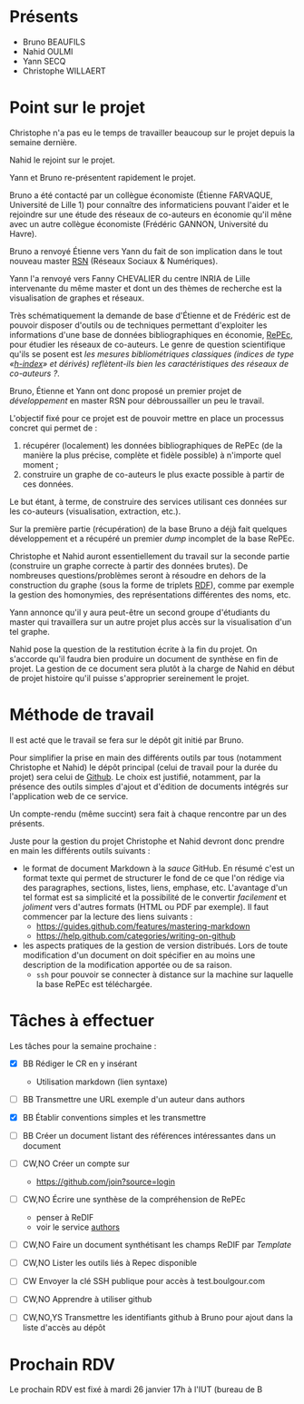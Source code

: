 # Présents

* Bruno BEAUFILS
* Nahid OULMI
* Yann SECQ
* Christophe WILLAERT

# Point sur le projet

Christophe n'a pas eu le temps de travailler beaucoup sur le projet depuis la semaine dernière.

Nahid le rejoint sur le projet.

Yann et Bruno re-présentent rapidement le projet.

Bruno a été contacté par un collègue économiste (Étienne FARVAQUE, Université de Lille 1) pour connaître des informaticiens pouvant l'aider et le rejoindre sur une étude des réseaux de co-auteurs en économie qu'il mêne avec un autre collègue économiste (Frédéric GANNON, Université du Havre).

Bruno a renvoyé Étienne vers Yann du fait de son implication dans le tout nouveau master [RSN](http://rsn.link) (Réseaux Sociaux & Numériques).

Yann l'a renvoyé vers Fanny CHEVALIER du centre INRIA de Lille intervenante du même master et dont un des thèmes de recherche est la visualisation de graphes et réseaux.

Très schématiquement la demande de base d'Étienne et de Frédéric est de pouvoir disposer d'outils ou de techniques permettant d'exploiter les informations d'une base de données bibliographiques en économie, [RePEc](http://repec.org), pour étudier les réseaux de co-auteurs. Le genre de question scientifique qu'ils se posent est *les mesures bibliométriques classiques (indices de type «[h-index](https://fr.wikipedia.org/wiki/Indice_h)» et dérivés) reflètent-ils bien les caractéristiques des réseaux de co-auteurs ?*.

Bruno, Étienne et Yann ont donc proposé un premier projet de *développement* en master RSN pour débroussailler un peu le travail.

L'objectif fixé pour ce projet est de pouvoir mettre en place un processus concret qui permet de :

1. récupérer (localement) les données bibliographiques de RePEc (de la manière la plus précise, complète et fidèle possible) à n'importe quel moment ;
2. construire un graphe de co-auteurs le plus exacte possible à partir de ces données.

Le but étant, à terme, de construire des services utilisant ces données sur les co-auteurs (visualisation, extraction, etc.).

Sur la première partie (récupération) de la base Bruno a déjà fait quelques développement et a récupéré un premier *dump* incomplet de la base RePEc.

Christophe et Nahid auront essentiellement du travail sur la seconde partie (construire un graphe correcte à partir des données brutes). De nombreuses questions/problèmes seront à résoudre en dehors de la construction du graphe (sous la forme de triplets [RDF](https://fr.wikipedia.org/wiki/Resource_Description_Framework)), comme par exemple la gestion des homonymies, des représentations différentes des noms, etc.

Yann annonce qu'il y aura peut-être un second groupe d'étudiants du master qui travaillera sur un autre projet plus accès sur la visualisation d'un tel graphe.

Nahid pose la question de la restitution écrite à la fin du projet. On s'accorde qu'il faudra bien produire un document de synthèse en fin de projet. La gestion de ce document sera plutôt à la charge de Nahid en début de projet histoire qu'il puisse s'approprier sereinement le projet.

# Méthode de travail

Il est acté que le travail se fera sur le dépôt git initié par Bruno.

Pour simplifier la prise en main des différents outils par tous (notamment Christophe et Nahid) le dépôt principal (celui de travail pour la durée du projet) sera celui de [Github](http://github.com/b3/hacks-repec). Le choix est justifié, notamment, par la présence des outils simples d'ajout et d'édition de documents intégrés sur l'application web de ce service.

Un compte-rendu (même succint) sera fait à chaque rencontre par un des présents.

Juste pour la gestion du projet Christophe et Nahid devront donc prendre en main les différents outils suivants :

- le format de document Markdown à la *sauce* GitHub.
  En résumé c'est un format texte qui permet de structurer le fond de ce que l'on rédige via des paragraphes, sections, listes, liens, emphase, etc. L'avantage d'un tel format est sa simplicité et la possibilité de le convertir *facilement* et *joliment* vers d'autres formats (HTML ou PDF par exemple). Il faut commencer par la lecture des liens suivants :
    - https://guides.github.com/features/mastering-markdown
    - https://help.github.com/categories/writing-on-github
- les aspects pratiques de la gestion de version distribués.
  Lors de toute modification d'un document on doit spécifier en au moins une description de la modification apportée ou de sa raison.
  - `ssh` pour pouvoir se connecter à distance sur la machine sur laquelle la base RePEc est téléchargée.

# Tâches à effectuer

Les tâches pour la semaine prochaine :

- [X] BB Rédiger le CR en y insérant
    - Utilisation markdown (lien syntaxe)

- [ ] BB Transmettre une URL exemple d'un auteur dans authors

- [X] BB Établir conventions simples et les transmettre

- [ ] BB Créer un document listant des références intéressantes dans un document

- [ ] CW,NO Créer un compte sur 
    - https://github.com/join?source=login

- [ ] CW,NO Écrire une synthèse de la compréhension de RePEc
    - penser à ReDIF
    - voir le service [authors](http://authors.repec.org)

- [ ] CW,NO Faire un document synthétisant les champs ReDIF par *Template*

- [ ] CW,NO Lister les outils liés à Repec disponible

- [ ] CW Envoyer la clé SSH publique pour accès à test.boulgour.com

- [ ] CW,NO Apprendre à utiliser github

- [ ] CW,NO,YS Transmettre les identifiants github à Bruno pour ajout dans la liste d'accès au dépôt


# Prochain RDV

Le prochain RDV est fixé à mardi 26 janvier 17h à l'IUT (bureau de B
